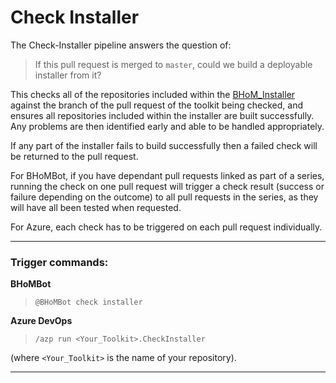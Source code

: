 # Check Installer

The Check-Installer pipeline answers the question of:
 > If this pull request is merged to `master`, could we build a deployable installer from it?

This checks all of the repositories included within the [BHoM_Installer](https://github.com/BHoM/BHoM_Installer) against the branch of the pull request of the toolkit being checked, and ensures all repositories included within the installer are built successfully. Any problems are then identified early and able to be handled appropriately.

If any part of the installer fails to build successfully then a failed check will be returned to the pull request.

For BHoMBot, if you have dependant pull requests linked as part of a series, running the check on one pull request will trigger a check result (success or failure depending on the outcome) to all pull requests in the series, as they will have all been tested when requested.

For Azure, each check has to be triggered on each pull request individually.

***

### Trigger commands:

**BHoMBot**
> `@BHoMBot check installer`

**Azure DevOps** 
>`/azp run <Your_Toolkit>.CheckInstaller`

(where `<Your_Toolkit>` is the name of your repository).


***